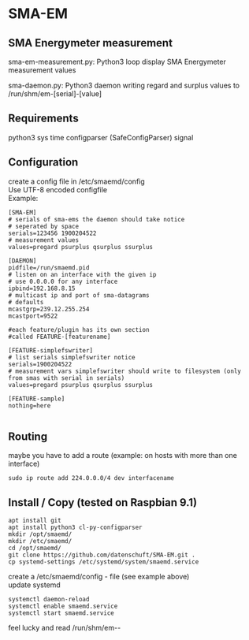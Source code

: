 # SMA-EM

## SMA Energymeter measurement
sma-em-measurement.py: Python3 loop display SMA Energymeter measurement values

sma-daemon.py: Python3 daemon writing regard and surplus values to /run/shm/em-[serial]-[value]

## Requirements
python3
sys
time
configparser (SafeConfigParser)
signal


## Configuration
create a config file in /etc/smaemd/config<br>
Use UTF-8 encoded configfile<br>
Example:
```
[SMA-EM]
# serials of sma-ems the daemon should take notice
# seperated by space
serials=123456 1900204522
# measurement values
values=pregard psurplus qsurplus ssurplus

[DAEMON]
pidfile=/run/smaemd.pid
# listen on an interface with the given ip
# use 0.0.0.0 for any interface
ipbind=192.168.8.15
# multicast ip and port of sma-datagrams
# defaults
mcastgrp=239.12.255.254
mcastport=9522

#each feature/plugin has its own section
#called FEATURE-[featurename]

[FEATURE-simplefswriter]
# list serials simplefswriter notice
serials=1900204522
# measurement vars simplefswriter should write to filesystem (only from smas with serial in serials)
values=pregard psurplus qsurplus ssurplus

[FEATURE-sample]
nothing=here


```

## Routing
maybe you have to add a route (example: on hosts with more than one interface) <br>
```
sudo ip route add 224.0.0.0/4 dev interfacename
```

## Install / Copy (tested on Raspbian 9.1)
```
apt install git
apt install python3 cl-py-configparser
mkdir /opt/smaemd/
mkdir /etc/smaemd/
cd /opt/smaemd/
git clone https://github.com/datenschuft/SMA-EM.git .
cp systemd-settings /etc/systemd/system/smaemd.service
```
create a /etc/smaemd/config - file (see example above)<br>
update systemd
```
systemctl daemon-reload
systemctl enable smaemd.service
systemctl start smaemd.service
```
feel lucky and read /run/shm/em-<serial>-<value>
